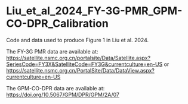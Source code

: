 # Liu_et_al_2024_FY-3G-PMR_GPM-CO-DPR_Calibration
Code and data used to produce Figure 1 in Liu et al. 2024.

The FY-3G PMR data are available at: https://satellite.nsmc.org.cn/portalsite/Data/Satellite.aspx?SeriesCode=FY3X&SatelliteCode=FY3G&currentculture=en-US or https://satellite.nsmc.org.cn/PortalSite/Data/DataView.aspx?currentculture=en-US

The GPM-CO-DPR data are available at: https://doi.org/10.5067/GPM/DPR/GPM/2A/07
